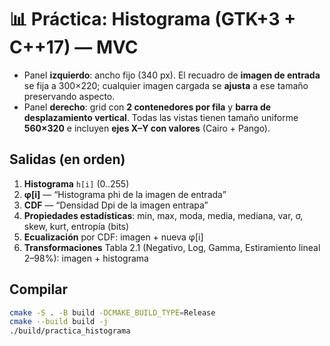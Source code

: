 
# 📊 Práctica: Histograma (GTK+3 + C++17) — MVC

- Panel **izquierdo**: ancho fijo (340 px). El recuadro de **imagen de entrada** se fija a 300×220; cualquier imagen cargada se **ajusta** a ese tamaño preservando aspecto.
- Panel **derecho**: grid con **2 contenedores por fila** y **barra de desplazamiento vertical**. Todas las vistas tienen tamaño uniforme **560×320** e incluyen **ejes X–Y con valores** (Cairo + Pango).

## Salidas (en orden)
1) **Histograma** `h[i]` (0..255)  
2) **φ[i]** — “Histograma phi de la imagen de entrada”  
3) **CDF** — “Densidad Dpi de la imagen entrapa”  
4) **Propiedades estadísticas**: min, max, moda, media, mediana, var, σ, skew, kurt, entropía (bits)  
5) **Ecualización** por CDF: imagen + nueva φ[i]  
6) **Transformaciones** Tabla 2.1 (Negativo, Log, Gamma, Estiramiento lineal 2–98%): imagen + histograma

## Compilar
```bash
cmake -S . -B build -DCMAKE_BUILD_TYPE=Release
cmake --build build -j
./build/practica_histograma
```
